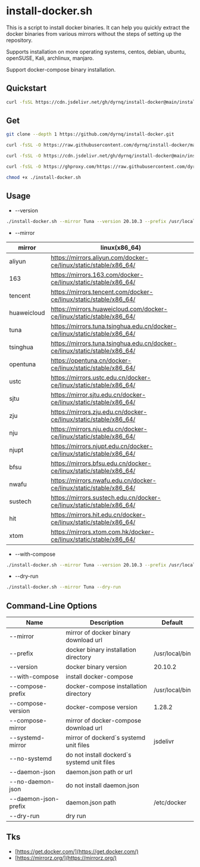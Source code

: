 # install-docker.sh

This is a script to install docker binaries. It can help you quickly extract the docker binaries from various mirrors without the steps of setting up the repository.

Supports installation on more operating systems, centos, debian, ubuntu, openSUSE, Kali, archlinux, manjaro.

Support docker-compose binary installation.

## Quickstart
```bash
curl -fsSL https://cdn.jsdelivr.net/gh/dyrnq/install-docker@main/install-docker.sh | bash -s docker --mirror Tuna --version 20.10.3 --with-compose --compose-version 1.28.2 --compose-mirror daocloud
```

## Get
```bash
git clone --depth 1 https://github.com/dyrnq/install-docker.git
```
```bash
curl -fsSL -O https://raw.githubusercontent.com/dyrnq/install-docker/main/install-docker.sh

curl -fsSL -O https://cdn.jsdelivr.net/gh/dyrnq/install-docker@main/install-docker.sh

curl -fsSL -O https://ghproxy.com/https://raw.githubusercontent.com/dyrnq/install-docker/main/install-docker.sh

chmod +x ./install-docker.sh
```

## Usage

* --version
```bash
./install-docker.sh --mirror Tuna --version 20.10.3 --prefix /usr/local/bin
```

* --mirror

| mirror             |linux(x86_64)                                                                   |
| -------            | ------------------------------------------------------------------------------ |
| aliyun             |<https://mirrors.aliyun.com/docker-ce/linux/static/stable/x86_64/>              |
| 163                |<https://mirrors.163.com/docker-ce/linux/static/stable/x86_64/>                 |
| tencent            |<https://mirrors.tencent.com/docker-ce/linux/static/stable/x86_64/>             |
| huaweicloud        |<https://mirrors.huaweicloud.com/docker-ce/linux/static/stable/x86_64/>         |
| tuna               |<https://mirrors.tuna.tsinghua.edu.cn/docker-ce/linux/static/stable/x86_64/>    |
| tsinghua           |<https://mirrors.tuna.tsinghua.edu.cn/docker-ce/linux/static/stable/x86_64/>    |
| opentuna           |<https://opentuna.cn/docker-ce/linux/static/stable/x86_64/>                     |
| ustc               |<https://mirrors.ustc.edu.cn/docker-ce/linux/static/stable/x86_64/>             |
| sjtu               |<https://mirror.sjtu.edu.cn/docker-ce/linux/static/stable/x86_64/>              |
| zju                |<https://mirrors.zju.edu.cn/docker-ce/linux/static/stable/x86_64/>              |
| nju                |<https://mirrors.nju.edu.cn/docker-ce/linux/static/stable/x86_64/>              |
| njupt              |<https://mirrors.njupt.edu.cn/docker-ce/linux/static/stable/x86_64/>            |
| bfsu               |<https://mirrors.bfsu.edu.cn/docker-ce/linux/static/stable/x86_64/>             |
| nwafu              |<https://mirrors.nwafu.edu.cn/docker-ce/linux/static/stable/x86_64/>            |
| sustech            |<https://mirrors.sustech.edu.cn/docker-ce/linux/static/stable/x86_64/>          |
| hit                |<https://mirrors.hit.edu.cn/docker-ce/linux/static/stable/x86_64/>              |
| xtom               |<https://mirrors.xtom.com.hk/docker-ce/linux/static/stable/x86_64/>             |

* --with-compose
```bash
./install-docker.sh --mirror Tuna --version 20.10.3 --prefix /usr/local/bin --with-compose --compose-version 1.28.2 --compose-mirror daocloud --compose-prefix /usr/local/bin
```

* --dry-run
```bash
./install-docker.sh --mirror Tuna --dry-run
```

## Command-Line Options

| Name                  | Description                                   | Default                                   |
| ----------            | ----------------                              | ----------------------                    |
| --mirror              | mirror of docker binary download url          |                                           |
| --prefix              | docker binary installation directory          | /usr/local/bin                            |
| --version             | docker binary version                         | 20.10.2                                   |
| --with-compose        | install docker-compose                        |                                           |
| --compose-prefix      | docker-compose installation directory         | /usr/local/bin                            |
| --compose-version     | docker-compose version                        | 1.28.2                                    |
| --compose-mirror      | mirror of docker-compose download url         |                                           |
| --systemd-mirror      | mirror of dockerd`s systemd unit files        | jsdelivr                                  |
| --no-systemd          | do not install dockerd`s systemd unit files   |                                           |
| --daemon-json         | daemon.json path or url                       |                                           |
| --no-daemon-json      | do not install daemon.json                    |                                           |
| --daemon-json-prefix  | daemon.json path                              | /etc/docker                               |
| --dry-run             | dry run                                       |                                           |

## Tks
* [https://get.docker.com/](https://get.docker.com/)
* [https://mirrorz.org/](https://mirrorz.org/)